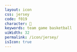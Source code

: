 ```yaml
---
layout: icon
css: jersey
code: f019
character: 
keywords: team game basketball
uiWidth: 32
permalink: /icon/jersey/
isIcon: true
---
```

